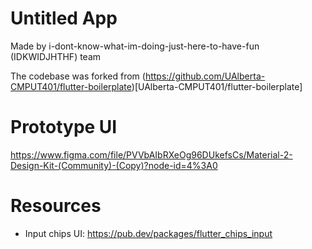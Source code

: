 # Untitled App
Made by i-dont-know-what-im-doing-just-here-to-have-fun (IDKWIDJHTHF) team

The codebase was forked from (https://github.com/UAlberta-CMPUT401/flutter-boilerplate)[UAlberta-CMPUT401/flutter-boilerplate]

# Prototype UI
https://www.figma.com/file/PVVbAIbRXeOg96DUkefsCs/Material-2-Design-Kit-(Community)-(Copy)?node-id=4%3A0

# Resources
- Input chips UI: https://pub.dev/packages/flutter_chips_input
